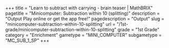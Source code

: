 +++
title = "Learn to subtract with carrying - brain teaser | MathBRIX"
pagetitle = "Minicomputer: Subtraction within 10 (splitting)"
description = "Output Play online or get the app free!"
pagedescription = "Output"
slug = "minicomputer-subtraction-within-10-splitting"
url = "/1st-grade/minicomputer-subtraction-within-10-splitting"
grade = "1st Grade"
category = "Enrichment"
gametype = "MINI_COMPUTER"
subgametype = "MC_SUB_1_SP"
+++